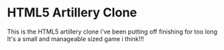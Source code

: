 # HTML5 Artillery Clone
This is the HTML5 artillery clone i've been putting off finishing for too long
It's a small and manageable sized game i think!!!
